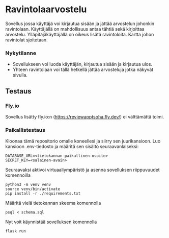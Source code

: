 # Ravintolaarvostelu
Sovellus jossa käyttäjä voi kirjautua sisään ja jättää arvostelun johonkin ravintolaan. Käyttäjällä on mahdollisuus antaa tähtiä sekä kirjoittaa arvostelu. Ylläpitäjäkäyttäjällä on oikeus lisätä ravintoloita. Kartta johon ravintolat sjoitetaan.
### Nykytilanne
- Sovellukseen voi luoda käyttäjän, kirjautua sisään ja kirjautua ulos.
- Yhteen ravintolaan voi tällä hetkellä jättää arvosteluja jotka näkyvät sivulla.

## Testaus
### Fly.io
Sovellus lisätty fly.io:n (https://reviewapptsoha.fly.dev/) ei välttämättä toimi.
### Paikallistestaus
Kloonaa tämä repositorio omalle koneellesi ja siirry sen juurikansioon. Luo kansioon .env-tiedosto ja määritä sen sisältö seuraavanlaiseksi:
```
DATABASE_URL=<tietokannan-paikallinen-osoite>
SECRET_KEY=<salainen-avain>
```
Seuraavaksi aktivoi virtuaaliympäristö ja asenna sovelluksen riippuvuudet komennoilla
```
python3 -m venv venv
source venv/bin/activate
pip install -r ./requirements.txt
```
Määritä vielä tietokannan skeema komennolla
```
psql < schema.sql
```
Nyt voit käynnistää sovelluksen komennolla
```
flask run
```
